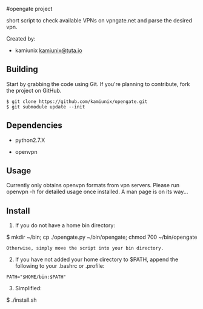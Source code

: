 #opengate project

short script to check available VPNs on vpngate.net
and parse the desired vpn.

Created by:

  * kamiunix <kamiunix@tuta.io>


## Building

Start by grabbing the code using Git. If you're planning to contribute, fork the project on GitHub.

    $ git clone https://github.com/kamiunix/opengate.git
    $ git submodule update --init

## Dependencies

  * python2.7.X

  * openvpn

## Usage

Currently only obtains openvpn formats from vpn servers. Please run openvpn -h for detailed usage once installed.
A man page is on its way...

## Install

  1. If you do not have a home bin directory:

  $ mkdir ~/bin; cp ./opengate.py ~/bin/opengate; chmod 700 ~/bin/opengate

    Otherwise, simply move the script into your bin directory.

  2. If you have not added your home directory to $PATH, append the
  following to your .bashrc or .profile:

    PATH="$HOME/bin:$PATH"

  3. Simplified:

  $ ./install.sh 
  


